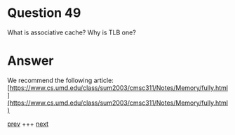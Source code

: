 
# Question 49


What is associative cache? Why is TLB one?


# Answer



We recommend the following article:
[https://www.cs.umd.edu/class/sum2003/cmsc311/Notes/Memory/fully.html](https://www.cs.umd.edu/class/sum2003/cmsc311/Notes/Memory/fully.html)


[prev](048.md) +++ [next](050.md)
